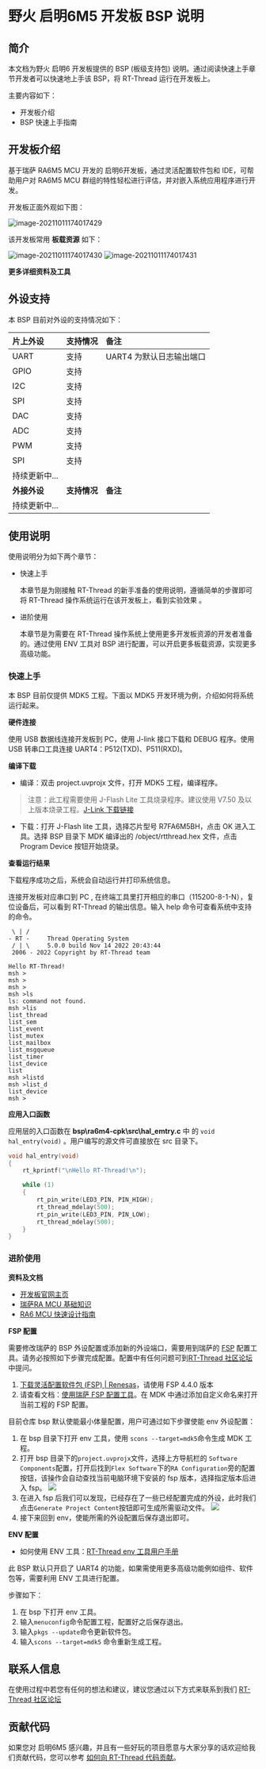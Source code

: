 # 野火 启明6M5 开发板 BSP 说明

## 简介

本文档为野火 启明6 开发板提供的 BSP (板级支持包) 说明。通过阅读快速上手章节开发者可以快速地上手该 BSP，将 RT-Thread 运行在开发板上。

主要内容如下：

- 开发板介绍
- BSP 快速上手指南

## 开发板介绍

基于瑞萨 RA6M5 MCU 开发的 启明6开发板，通过灵活配置软件包和 IDE，可帮助用户对 RA6M5 MCU 群组的特性轻松进行评估，并对嵌入系统应用程序进行开发。

开发板正面外观如下图：

![image-20211011174017429](docs/picture/ebf_ra6m5.jpg)

该开发板常用 **板载资源** 如下：

![image-20211011174017430](docs/picture/ebf_ra6m_2.jpg)
![image-20211011174017431](docs/picture/ebf_ra6m_3.jpg)

**更多详细资料及工具**

## 外设支持

本 BSP 目前对外设的支持情况如下：

| **片上外设** | **支持情况** | **备注**          |
|:-------- |:-------- |:--------------- |
| UART     | 支持       | UART4 为默认日志输出端口 |
| GPIO     | 支持       |                 |
| I2C      | 支持       |                 |
| SPI      | 支持       |                 |
| DAC      | 支持       |                 |
| ADC      | 支持       |                 |
| PWM      | 支持       |                 |
| SPI      | 支持       |                 |
| 持续更新中... |          |                 |
| **外接外设** | **支持情况** | **备注**          |
| 持续更新中... |          |                 |

## 使用说明

使用说明分为如下两个章节：

- 快速上手
  
  本章节是为刚接触 RT-Thread 的新手准备的使用说明，遵循简单的步骤即可将 RT-Thread 操作系统运行在该开发板上，看到实验效果 。

- 进阶使用
  
  本章节是为需要在 RT-Thread 操作系统上使用更多开发板资源的开发者准备的。通过使用 ENV 工具对 BSP 进行配置，可以开启更多板载资源，实现更多高级功能。

### 快速上手

本 BSP 目前仅提供 MDK5 工程。下面以 MDK5 开发环境为例，介绍如何将系统运行起来。

**硬件连接**

使用 USB 数据线连接开发板到 PC，使用 J-link 接口下载和 DEBUG 程序。使用 USB 转串口工具连接 UART4：P512(TXD)、P511(RXD)。

**编译下载**

- 编译：双击 project.uvprojx 文件，打开 MDK5 工程，编译程序。

> 注意：此工程需要使用 J-Flash Lite 工具烧录程序。建议使用 V7.50 及以上版本烧录工程。[J-Link 下载链接](https://www.segger.com/downloads/jlink/)

- 下载：打开 J-Flash lite 工具，选择芯片型号 R7FA6M5BH，点击 OK 进入工具。选择 BSP 目录下 MDK 编译出的 /object/rtthread.hex 文件，点击 Program Device 按钮开始烧录。

**查看运行结果**

下载程序成功之后，系统会自动运行并打印系统信息。

连接开发板对应串口到 PC , 在终端工具里打开相应的串口（115200-8-1-N），复位设备后，可以看到 RT-Thread 的输出信息。输入 help 命令可查看系统中支持的命令。

```
 \ | /
- RT -     Thread Operating System
 / | \     5.0.0 build Nov 14 2022 20:43:44
 2006 - 2022 Copyright by RT-Thread team

Hello RT-Thread!
msh >
msh >
msh >
msh >ls
ls: command not found.
msh >lis
list_thread
list_sem
list_event
list_mutex
list_mailbox
list_msgqueue
list_timer
list_device
list
msh >listd
msh >list_d
list_device
msh >
```

**应用入口函数**

应用层的入口函数在 **bsp\ra6m4-cpk\src\hal_emtry.c** 中 的 `void hal_entry(void)` 。用户编写的源文件可直接放在 src 目录下。

```c
void hal_entry(void)
{
    rt_kprintf("\nHello RT-Thread!\n");

    while (1)
    {
        rt_pin_write(LED3_PIN, PIN_HIGH);
        rt_thread_mdelay(500);
        rt_pin_write(LED3_PIN, PIN_LOW);
        rt_thread_mdelay(500);
    }
}
```

### 进阶使用

**资料及文档**

- [开发板官网主页](https://doc.embedfire.com/products/link/zh/latest/mcu/renesas/ebf_ra6m.html?from_wecom=1)
- [瑞萨RA MCU 基础知识](https://www2.renesas.cn/cn/zh/document/gde/1520091)
- [RA6 MCU 快速设计指南](https://www2.renesas.cn/cn/zh/document/apn/ra6-quick-design-guide)

**FSP 配置**

需要修改瑞萨的 BSP 外设配置或添加新的外设端口，需要用到瑞萨的 [FSP](https://www2.renesas.cn/jp/zh/software-tool/flexible-software-package-fsp#document) 配置工具。请务必按照如下步骤完成配置。配置中有任何问题可到[RT-Thread 社区论坛](https://club.rt-thread.org/)中提问。

1. [下载灵活配置软件包 (FSP) | Renesas](https://www.renesas.com/cn/zh/software-tool/flexible-software-package-fsp)，请使用 FSP 4.4.0 版本
2. 请查看文档：[使用瑞萨 FSP 配置工具](./docs/使用瑞萨FSP配置工具.md)。在 MDK 中通过添加自定义命名来打开当前工程的 FSP 配置。

目前仓库 bsp 默认使能最小体量配置，用户可通过如下步骤使能 env 外设配置：

1. 在 bsp 目录下打开 env 工具，使用 `scons --target=mdk5`命令生成 MDK 工程。
2. 打开 bsp 目录下的`project.uvprojx`文件，选择上方导航栏的 `Software Components`配置，打开后找到`Flex Software`下的`RA Configuration`旁的配置按钮，该操作会自动查找当前电脑环境下安装的 fsp 版本，选择指定版本后进入 fsp。 
    ![](../docs/figures/mdk_rasc.png)
3. 在进入 fsp 后我们可以发现，已经存在了一些已经配置完成的外设，此时我们点击`Generate Project Content`按钮即可生成所需驱动文件。
    ![](../docs/figures/fsp_configure.png)
4. 接下来回到 env，使能所需的外设配置后保存退出即可。

**ENV 配置**

- 如何使用 ENV 工具：[RT-Thread env 工具用户手册](https://www.rt-thread.org/document/site/#/development-tools/env/env)

此 BSP 默认只开启了 UART4 的功能，如果需使用更多高级功能例如组件、软件包等，需要利用 ENV 工具进行配置。

步骤如下：

1. 在 bsp 下打开 env 工具。
2. 输入`menuconfig`命令配置工程，配置好之后保存退出。
3. 输入`pkgs --update`命令更新软件包。
4. 输入`scons --target=mdk5` 命令重新生成工程。

## 联系人信息

在使用过程中若您有任何的想法和建议，建议您通过以下方式来联系到我们  [RT-Thread 社区论坛](https://club.rt-thread.org/)

## 贡献代码

如果您对 启明6M5 感兴趣，并且有一些好玩的项目愿意与大家分享的话欢迎给我们贡献代码，您可以参考 [如何向 RT-Thread 代码贡献](https://www.rt-thread.org/document/site/#/rt-thread-version/rt-thread-standard/development-guide/github/github)。

